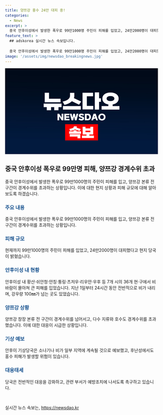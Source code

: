 ```yaml
---
title: 양쯔강 홍수 24만 대피 중!
categories:
  - News
excerpt: >
  중국 안후이성에서 발생한 폭우로 99만1000명 주민이 피해를 입었고, 24만2000명이 대피했다. 창장 양쯔강 본류 전 구간이 경계수위 초과로 위험하며, 주변 지역에서도 피해 발생. 핑장현에서는 기록적인 강수량으로 큰 피해 발생, 홍수 위험에 직면. (총 글자 수: 145자)
feature_text: >
  ## adskorea 실시간 뉴스 속보입니다.

  중국 안후이성에서 발생한 폭우로 99만1000명 주민이 피해를 입었고, 24만2000명이 대피했다. 창장 양쯔강 본류 전 구간이 경계수위 초과로 위험하며, 주변 지역에서도 피해 발생. 핑장현에서는 기록적인 강수량으로 큰 피해 발생, 홍수 위험에 직면. (총 글자 수: 145자)
image: '/assets/img/newsdao_breakingnews.jpg'
---
```


<p><img src="/assets/img/newsdao_breakingnews.jpg" alt="adskorea 속보" /></p>

<h2 data-ke-size="size26">중국 안후이성 폭우로 99만명 피해, 양쯔강 경계수위 초과</h2>

<p data-ke-size="size16">중국 안후이성에서 발생한 폭우로 99만1000명의 주민이 피해를 입고, 양쯔강 본류 전 구간이 경계수위를 초과하는 상황입니다. 이에 대한 현지 상황과 피해 규모에 대해 알아보도록 하겠습니다.</p>

<h3><b><span style="color: #1a5490;">주요 내용</span></b></h3>

<p data-ke-size="size16">중국 안후이성에서 발생한 폭우로 99만1000명의 주민이 피해를 입고, 양쯔강 본류 전 구간이 경계수위를 초과하는 상황입니다.</p>

<h3><b><span style="color: #1a5490;">피해 규모</span></b></h3>

<p data-ke-size="size16">현재까지 99만1000명의 주민이 피해를 입었고, 24만2000명이 대피했다고 현지 당국이 밝혔습니다.</p>

<h3><b><span style="color: #1a5490;">안후이성 내 현황</span></b></h3>

<p data-ke-size="size16">안후이성 내 황산·쉬안청·안칭·퉁링·츠저우·리우안·우후 등 7개 시의 36개 현·구에서 비바람이 몰아쳐 큰 피해를 입었습니다. 지난 1일부터 24시간 동안 전반적으로 비가 내리며, 강우량 100㎜가 넘는 곳도 있었습니다.</p>

<h3><b><span style="color: #1a5490;">양쯔강 상황</span></b></h3>

<p data-ke-size="size16">양쯔강 창장 본류 전 구간이 경계수위를 넘어서고, 다수 지류와 호수도 경계수위를 초과했습니다. 이에 대한 대응이 시급한 상황입니다.</p>

<h3><b><span style="color: #1a5490;">기상 예보</span></b></h3>

<p data-ke-size="size16">안후이 기상당국은 소나기나 비가 일부 지역에 계속될 것으로 예보했고, 후난성에서도 홍수 피해가 발생할 위험이 있습니다.</p>

<h3><b><span style="color: #1a5490;">대응태세</span></b></h3>

<p data-ke-size="size16">당국은 전반적인 대응을 강화하고, 관련 부서가 예방조치에 나서도록 촉구하고 있습니다.</p>

<p data-ke-size="size16">&nbsp;</p>
실시간 뉴스 속보는, <a href="https://newsdao.kr" rel="dofollow">https://newsdao.kr</a>


